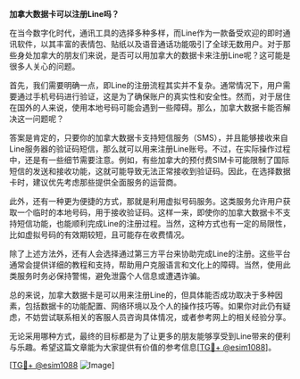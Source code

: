 **加拿大数据卡可以注册Line吗？**

在当今数字化时代，通讯工具的选择多种多样，而Line作为一款备受欢迎的即时通讯软件，以其丰富的表情包、贴纸以及语音通话功能吸引了全球无数用户。对于那些身处加拿大的朋友们来说，是否可以用加拿大的数据卡来注册Line呢？这可能是很多人关心的问题。

首先，我们需要明确一点，即Line的注册流程其实并不复杂。通常情况下，用户需要通过手机号码进行验证，这是为了确保账户的真实性和安全性。然而，对于居住在国外的人来说，使用本地号码可能会遇到一些障碍。那么，加拿大数据卡能否解决这一问题呢？

答案是肯定的，只要你的加拿大数据卡支持短信服务（SMS），并且能够接收来自Line服务器的验证码短信，那么就可以用来注册Line账号。不过，在实际操作过程中，还是有一些细节需要注意。例如，有些加拿大的预付费SIM卡可能限制了国际短信的发送和接收功能，这就可能导致无法正常接收到验证码。因此，在选择数据卡时，建议优先考虑那些提供全面服务的运营商。

此外，还有一种更为便捷的方式，那就是利用虚拟号码服务。这类服务允许用户获取一个临时的本地号码，用于接收验证码。这样一来，即使你的加拿大数据卡不支持短信功能，也能顺利完成Line的注册过程。当然，这种方式也有一定的局限性，比如虚拟号码的有效期较短，且可能存在收费情况。

除了上述方法外，还有人会选择通过第三方平台来协助完成Line的注册。这些平台通常会提供详细的教程和支持，帮助用户克服语言和文化上的障碍。当然，使用此类服务时务必保持警惕，避免泄露个人信息或遭遇诈骗。

总的来说，加拿大数据卡是可以用来注册Line的，但具体能否成功取决于多种因素，包括数据卡的功能配置、网络环境以及个人的操作技巧等。如果你对此仍有疑虑，不妨尝试联系相关的客服人员咨询具体情况，或者参考网上的相关经验分享。

无论采用哪种方式，最终的目标都是为了让更多的朋友能够享受到Line带来的便利与乐趣。希望这篇文章能为大家提供有价值的参考信息[[TG💪+ @esim1088](https://t.me/s/esim1088)]。

[[TG💪+ @esim1088](https://t.me/s/esim1088) ![Image](https://i.postimg.cc/4NQfJmqS/Snipaste-2025-05-13-00-14-12.png)]